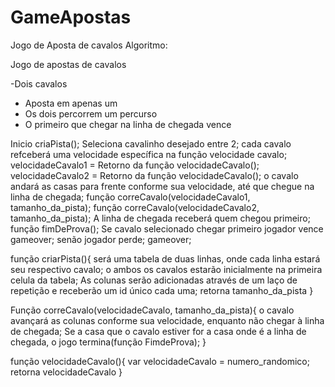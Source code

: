 # GameApostas
Jogo de Aposta de cavalos
Algoritmo:

Jogo de apostas de cavalos

-Dois cavalos
- Aposta em apenas um
- Os dois percorrem um percurso
- O primeiro que chegar na linha de chegada vence


Inicio
criaPista();
Seleciona cavalinho desejado entre 2;
cada cavalo refceberá uma velocidade específica na função velocidade cavalo;
	velocidadeCavalo1 = Retorno da função velocidadeCavalo();
	velocidadeCavalo2 = Retorno da função velocidadeCavalo();
o cavalo andará as casas para frente conforme sua velocidade, até que chegue na linha de chegada;
	função correCavalo(velocidadeCavalo1, tamanho_da_pista);
	função correCavalo(velocidadeCavalo2, tamanho_da_pista);
A linha de chegada receberá quem chegou primeiro;
	função fimDeProva();
Se cavalo selecionado chegar primeiro
	jogador vence
	gameover;
senão
	jogador perde;
	gameover;


função criarPista(){
	será uma tabela de duas linhas, onde cada linha estará seu respectivo cavalo;
	o ambos os cavalos estarão inicialmente na primeira celula da tabela;
	As colunas serão adicionadas através de um laço de repetição e receberão um id único cada uma;
	retorna tamanho_da_pista
}

Função correCavalo(velocidadeCavalo, tamanho_da_pista){
	o cavalo avançará as colunas conforme sua velocidade, enquanto não chegar à linha de 	chegada;
	Se a casa que o cavalo estiver for a casa onde é a linha de chegada, o jogo termina(função FimdeProva);
}

função velocidadeCavalo(){
	var velocidadeCavalo = numero_randomico;
	retorna velocidadeCavalo
}
